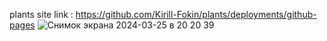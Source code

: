 plants site
link : https://github.com/Kirill-Fokin/plants/deployments/github-pages
![Снимок экрана 2024-03-25 в 20 20 39](https://github.com/Kirill-Fokin/plants/assets/108081178/c4fd4a17-bc02-4005-8661-26fc529c61db)
